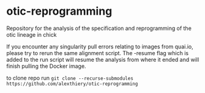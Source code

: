 # otic-reprogramming

Repository for the analysis of the specification and reprogramming of the otic lineage in chick

If you encounter any singularity pull errors relating to images from quai.io, please try to rerun the same alignment script. The -resume flag which is added to the run script will resume the analysis from where it ended and will finish pulling the Docker image.

to clone repo run `git clone --recurse-submodules https://github.com/alexthiery/otic-reprogramming`
